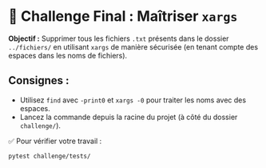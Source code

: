 
# 🎯 Challenge Final : Maîtriser `xargs`

**Objectif :** Supprimer tous les fichiers `.txt` présents dans le dossier `../fichiers/` en utilisant `xargs` de manière sécurisée (en tenant compte des espaces dans les noms de fichiers).

## Consignes :

- Utilisez `find` avec `-print0` et `xargs -0` pour traiter les noms avec des espaces.
- Lancez la commande depuis la racine du projet (à côté du dossier `challenge/`).

✅ Pour vérifier votre travail :

```bash
pytest challenge/tests/
```
